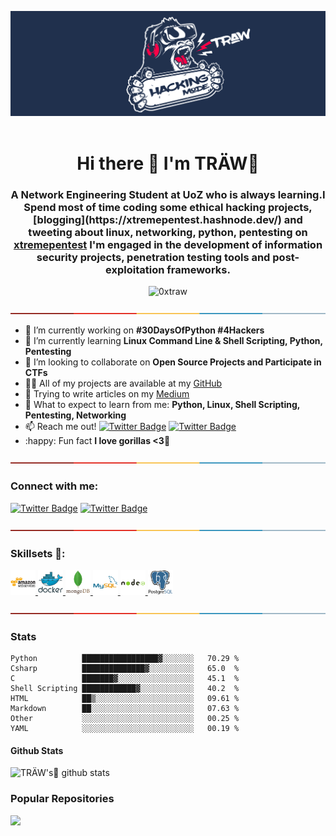 ![](/.github/mode.jpg)
<br>
<br>

<h1 align="center">Hi there 👋  I'm TRÄW🤟</h1>
<h3 align="center">A  Network Engineering Student at UoZ who is always learning.I Spend most of time coding some ethical hacking projects, [blogging](https://xtremepentest.hashnode.dev/) and tweeting about linux, networking, python, pentesting on <a href="https://twitter.com/xtremepentest">xtremepentest</a> I'm engaged in the development of information security projects, penetration testing tools and post-exploitation frameworks.</h3>



<p align="center"> <img src="https://komarev.com/ghpvc/?username=0xtraw" alt="0xtraw" /> </p>

![](/.github/colored.png)

- 🔭 I’m currently working on **#30DaysOfPython #4Hackers**
- 🌱 I’m currently learning **Linux Command Line & Shell Scripting, Python, Pentesting**
- 👯 I’m looking to collaborate on **Open Source Projects and Participate in CTFs**
- 👨‍💻 All of my projects are available at my [GitHub](https://github.com/0xtraw)
- 📝 Trying to write articles on my [Medium](https://medium.com/@fabricio.unix)
- 💬 What to expect to learn from me: **Python, Linux, Shell Scripting, Pentesting, Networking**
- :mailbox: Reach me out! [![Twitter Badge](https://img.shields.io/badge/-@OxTRAW-1ca0f1?style=flat&labelColor=1ca0f1&logo=twitter&logoColor=white&link=https://twitter.com/0xTRAW)](https://twitter.com/0xTRAW) [![Twitter Badge](https://img.shields.io/badge/-@xtremepentest-1ca0f1?style=flat&labelColor=1ca0f1&logo=twitter&logoColor=white&link=https://twitter.com/xtremepentest)](https://twitter.com/xtremepentest)
- :happy: Fun fact **I love gorillas <3:gorilla:**

![](/.github/colored.png)


<h3 align="left">Connect with me:</h3>

[![Twitter Badge](https://img.shields.io/badge/-@OxTRAW-1ca0f1?style=flat&labelColor=1ca0f1&logo=twitter&logoColor=white&link=https://twitter.com/0xTRAW)](https://twitter.com/0xTRAW) [![Twitter Badge](https://img.shields.io/badge/-@xtremepentest-1ca0f1?style=flat&labelColor=1ca0f1&logo=twitter&logoColor=white&link=https://twitter.com/xtremepentest)](https://twitter.com/xtremepentest)

![](/.github/colored.png)

<h3 align="left">Skillsets 🚀:</h3>
<p align="left"> <a href="https://aws.amazon.com" target="_blank"> <img src="https://raw.githubusercontent.com/devicons/devicon/master/icons/amazonwebservices/amazonwebservices-original-wordmark.svg" alt="aws" width="40" height="40"/> </a> <a href="https://www.docker.com/" target="_blank"> <img src="https://raw.githubusercontent.com/devicons/devicon/master/icons/docker/docker-original-wordmark.svg" alt="docker" width="40" height="40"/> </a>   <a href="https://www.mongodb.com/" target="_blank"> <img src="https://raw.githubusercontent.com/devicons/devicon/master/icons/mongodb/mongodb-original-wordmark.svg" alt="mongodb" width="40" height="40"/> </a> <a href="https://www.mysql.com/" target="_blank"> <img src="https://raw.githubusercontent.com/devicons/devicon/master/icons/mysql/mysql-original-wordmark.svg" alt="mysql" width="40" height="40"/> </a> <a href="https://nodejs.org" target="_blank"> <img src="https://raw.githubusercontent.com/devicons/devicon/master/icons/nodejs/nodejs-original-wordmark.svg" alt="nodejs" width="40" height="40"/> </a> <a href="https://www.postgresql.org" target="_blank"> <img src="https://raw.githubusercontent.com/devicons/devicon/master/icons/postgresql/postgresql-original-wordmark.svg" alt="postgresql" width="40" height="40"/>  

[![](/.github/colored.png)](#installation)

### Stats

<!--START_SECTION:waka-->

```text
Python          █████████████████▓░░░░░░░   70.29 %
Csharp          ██████████████▓░░░░░░░░░░   65.0  %
C               ███████▓░░░░░░░░░░░░░░░░░   45.1  %
Shell Scripting ████████████▓░░░░░░░░░░░░   40.2  %        
HTML            ██▒░░░░░░░░░░░░░░░░░░░░░░   09.61 % 
Markdown        ██░░░░░░░░░░░░░░░░░░░░░░░   07.63 % 
Other           ░░░░░░░░░░░░░░░░░░░░░░░░░   00.25 % 
YAML            ░░░░░░░░░░░░░░░░░░░░░░░░░   00.19 % 
```
<!--END_SECTION:waka-->

#### Github Stats
![TRÄW's🤟 github stats](https://github-readme-stats.vercel.app/api?username=0xTRAW&count_private=true&theme=tokyonight&hide=contribs,prs)

### Popular Repositories
[![](https://github-readme-stats.vercel.app/api/pin/?username=0xtraw&repo=PwnLnx&theme=tokyonight)](https://github.com/0xtraw/PwnLnx)
